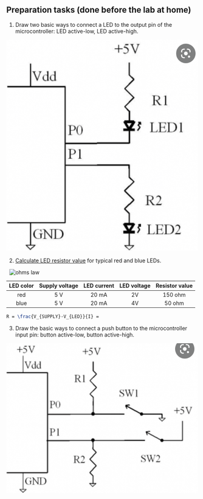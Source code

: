 
## Preparation tasks (done before the lab at home)

1. Draw two basic ways to connect a LED to the output pin of the microcontroller: LED active-low, LED active-high.

![ohms law](Images/1.png)

2. [Calculate LED resistor value](https://electronicsclub.info/leds.htm) for typical red and blue LEDs.

&nbsp;
![ohms law](Images/ohms_law.png)
&nbsp;

| **LED color** | **Supply voltage** | **LED current** | **LED voltage** | **Resistor value** |
| :-: | :-: | :-: | :-: | :-: |
| red | 5&nbsp;V | 20&nbsp;mA | 2V | 150 ohm |
| blue | 5&nbsp;V | 20&nbsp;mA | 4V | 50 ohm |

```LaTeX
R = \frac{V_{SUPPLY}-V_{LED}}{I} =
```

3. Draw the basic ways to connect a push button to the microcontroller input pin: button active-low, button active-high.

![ohms law](Images/2.png)

